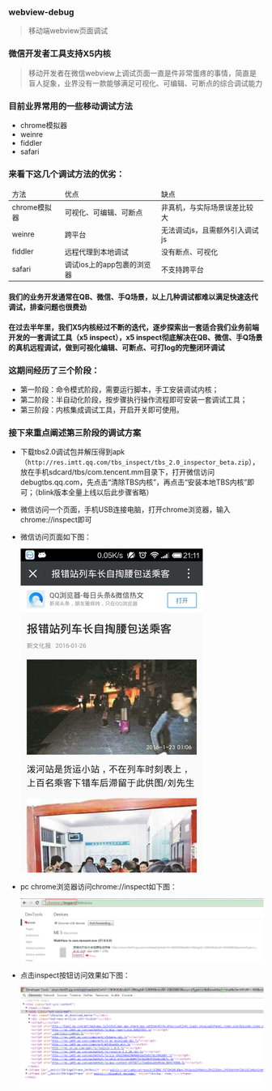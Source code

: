 ### webview-debug

> 移动端webview页面调试

### 微信开发者工具支持X5内核

> 移动开发者在微信webview上调试页面一直是件非常蛋疼的事情，简直是盲人捉象，业界没有一款能够满足可视化、可编辑、可断点的综合调试能力

### 目前业界常用的一些移动调试方法

* chrome模拟器
* weinre
* fiddler
* safari

### 来看下这几个调试方法的优劣：

<table cellpadding="0" cellspacing="0">
    <thead><tr><td>方法</td><td>优点</td><td>缺点</td></tr></thead>
    <tbody>
      <tr><td>chrome模拟器</td><td>可视化、可编辑、可断点</td><td>非真机，与实际场景误差比较大</td></tr>
      <tr><td>weinre</td><td>跨平台</td><td>无法调试js，且需额外引入调试js</td></tr>
      <tr><td>fiddler</td><td>远程代理到本地调试</td><td>没有断点、可视化</td></tr>
      <tr><td>safari</td><td>调试ios上的app包裹的浏览器</td><td>不支持跨平台</td></tr>
    </tbody>
</table>

#### 我们的业务开发通常在QB、微信、手Q场景，以上几种调试都难以满足快速迭代调试，排查问题也很费劲

#### 在过去半年里，我们X5内核经过不断的迭代，逐步探索出一套适合我们业务前端开发的一套调试工具（x5 inspect），x5 inspect彻底解决在QB、微信、手Q场景的真机远程调试，做到可视化编辑、可断点、可打log的完整闭环调试

### 这期间经历了三个阶段：

* 第一阶段：命令模式阶段，需要运行脚本，手工安装调试内核；
* 第二阶段：半自动化阶段，按步骤执行操作流程即可安装一套调试工具；
* 第三阶段：内核集成调试工具，开启开关即可使用。

### 接下来重点阐述第三阶段的调试方案

* 下载tbs2.0调试包并解压得到apk（`http://res.imtt.qq.com/tbs_inspect/tbs_2.0_inspector_beta.zip`），放在手机sdcard/tbs/com.tencent.mm目录下，打开微信访问debugtbs.qq.com，先点击“清除TBS内核”，再点击“安装本地TBS内核”即可；（blink版本全量上线以后此步骤省略）

* 微信访问一个页面，手机USB连接电脑，打开chrome浏览器，输入chrome://inspect即可

* 微信访问页面如下图：

    ![Alt text](https://raw.githubusercontent.com/zqjflash/webview-debug/master/wx-page.png)

* pc chrome浏览器访问chrome://inspect如下图：

    ![Alt text](https://raw.githubusercontent.com/zqjflash/webview-debug/master/chrome-inspect.png)

* 点击inspect按钮访问效果如下图：

    ![Alt text](https://raw.githubusercontent.com/zqjflash/webview-debug/master/developer-tools.png)

